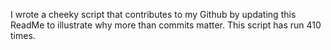 I wrote a cheeky script that contributes to my Github by updating this ReadMe to illustrate why more than commits matter. This script has run 410 times.